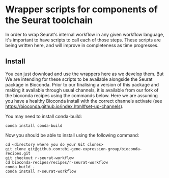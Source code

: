 # Wrapper scripts for components of the Seurat toolchain

In order to wrap Seurat's internal workflow in any given workflow language, it's important to have scripts to call each of those steps. These scripts are being written here, and will improve in completeness as time progresses. 

## Install

You can just download and use the wrappers here as we develop them. But We are intending for these scripts to be available alongside the Seurat package in Bioconda. Prior to our finalising a version of this package and making it available through usual channels, it is available from our fork of the bioconda recipes using the commands below. Here we are assuming you have a healthy Bioconda install with the correct channels activate (see https://bioconda.github.io/index.html#set-up-channels). 

You may need to install conda-build:

```
conda install conda-build
```

Now you should be able to install using the following command:

```
cd <directory where you do your Git clones>
git clone git@github.com:ebi-gene-expression-group/bioconda-recipes.git
git checkout r-seurat-workflow
cd bioconda-recipes/recipes/r-seurat-workflow
conda build .
conda install r-seurat-workflow
```
